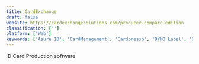```yaml
---
title: CardExchange
draft: false 
website: https://cardexchangesolutions.com/producer-compare-edition
classification: ['']
platform: ['Web']
keywords: ['Asure ID', 'CardManagement', 'Cardpresso', 'DYMO Label', 'DataWriter - Islog', 'Face Crop Jet', 'IntelliCAP', 'LABEL MATRIX', 'Label LIVE', 'Label Nation', 'NiceLabel', 'QZ Tray', 'Seagull BarTender', 'VisitUs Reception', 'eMedia CS', 'gLabels', 'iWinSoft Barcode Maker for Mac']
---
```

ID Card Production software